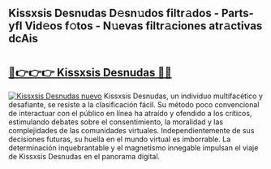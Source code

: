 ## Kissxsis Desnudas D𝚎sn𝚞dos filtr𝚊dos - Parts-yfI Vid𝚎os f𝚘tos - N𝚞evas filtr𝚊ciones atr𝚊ctivas dcAis

# <h2><a href="http://mb18qz.tromn.icu/?c=Kissxsis+Desnudas">🔗👉👉👉 Kissxsis Desnudas 🔗🔗</a></h2>

[![Kissxsis Desnudas nuevo](https://i.imgur.com/pEAQMta.gif)](http://mb18qz.tromn.icu/?c=Kissxsis+Desnudas)
Kissxsis Desnudas, un individuo multifacético y desafiante, se resiste a la clasificación fácil. Su método poco convencional de interactuar con el público en línea ha atraído y ofendido a los críticos, estimulando debates sobre el consentimiento, la moralidad y las complejidades de las comunidades virtuales. Independientemente de sus decisiones futuras, su huella en el mundo virtual es imborrable. La determinación inquebrantable y el magnetismo innegable impulsan el viaje de Kissxsis Desnudas en el panorama digital.
